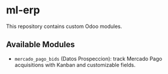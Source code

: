 # ml-erp

This repository contains custom Odoo modules.

## Available Modules
- `mercado_pago_bids` (Datos Prospeccion): track Mercado Pago acquisitions with Kanban and customizable fields.
